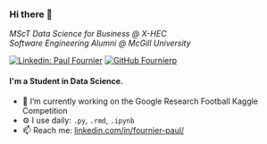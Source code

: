 ### Hi there 👋

<p>
  <em>
    MScT Data Science for Business @ X-HEC
    </br>
    Software Engineering Alumni @ McGill University
  </em>
</p>

[![Linkedin: Paul Fournier](https://img.shields.io/badge/-Fournierp-blue?style=flat-square&logo=Linkedin&logoColor=white&link=https://www.linkedin.com/in/fournier-paul/)](https://www.linkedin.com/in/fournier-paul/)
[![GitHub Fournierp](https://img.shields.io/github/followers/Fournierp?label=follow&style=social)](https://github.com/Fournierp)

#### I'm a Student in Data Science.

- 🔭 I’m currently working on the Google Research Football Kaggle Competition
- ⚙️ I use daily: `.py`, `.rmd`, `.ipynb`
- 📫 Reach me: [linkedin.com/in/fournier-paul/](https://www.linkedin.com/in/fournier-paul/)
